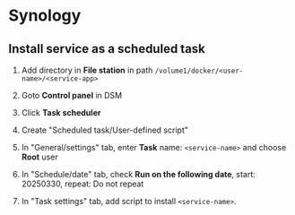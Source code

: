 # Synology

## Install service as a scheduled task

1. Add directory in **File station** in path `/volume1/docker/<user-name>/<service-app>`

2. Goto **Control panel** in DSM

3. Click **Task scheduler**

4. Create "Scheduled task/User-defined script"

5. In "General/settings" tab, enter **Task** name: `<service-name>` and choose **Root** user

6. In "Schedule/date" tab, check **Run on the following date**, start: 20250330, repeat: Do not repeat

7. In "Task settings" tab, add script to install `<service-name>`.
